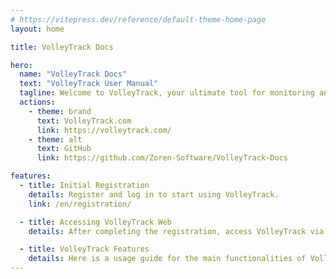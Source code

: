 ```yaml
---
# https://vitepress.dev/reference/default-theme-home-page
layout: home

title: VolleyTrack Docs

hero:
  name: "VolleyTrack Docs"
  text: "VolleyTrack User Manual"
  tagline: Welcome to VolleyTrack, your ultimate tool for monitoring and managing volleyball statistics. This manual will guide you through the use of the main functionalities of the tool.
  actions:
    - theme: brand
      text: VolleyTrack.com
      link: https://volleytrack.com/
    - theme: alt
      text: GitHub
      link: https://github.com/Zoren-Software/VolleyTrack-Docs

features:
  - title: Initial Registration
    details: Register and log in to start using VolleyTrack.
    link: /en/registration/

  - title: Accessing VolleyTrack Web
    details: After completing the registration, access VolleyTrack via your browser.

  - title: VolleyTrack Features
    details: Here is a usage guide for the main functionalities of VolleyTrack.
---
```

